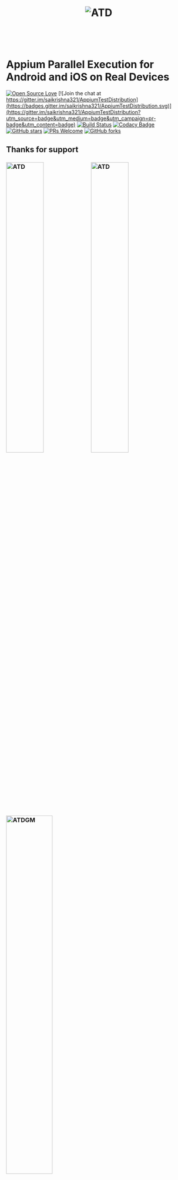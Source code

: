 <h1 align="center">
	<br>
	<img src="image/ATD-Logo1.png" alt="ATD">
	<br>
	<br>
	<br>
</h1>

# Appium Parallel Execution for Android and iOS on Real Devices
[![Open Source Love](https://badges.frapsoft.com/os/v1/open-source.svg?v=103)](https://github.com/saikrishna321/AppiumTestDistribution)
[![Join the chat at https://gitter.im/saikrishna321/AppiumTestDistribution](https://badges.gitter.im/saikrishna321/AppiumTestDistribution.svg)](https://gitter.im/saikrishna321/AppiumTestDistribution?utm_source=badge&utm_medium=badge&utm_campaign=pr-badge&utm_content=badge)
[![Build Status](https://dev.azure.com/saikrishna321/ATD/_apis/build/status/AppiumTestDistribution.AppiumTestDistribution)](https://dev.azure.com/saikrishna321/ATD/_build/latest?definitionId=2)
[![Codacy Badge](https://api.codacy.com/project/badge/Grade/96c555bd567240999e89dba531fe9802)](https://www.codacy.com/app/saikrishna321/AppiumTestDistribution?utm_source=github.com&amp;utm_medium=referral&amp;utm_content=saikrishna321/AppiumTestDistribution&amp;utm_campaign=Badge_Grade)
[![GitHub stars](https://img.shields.io/github/stars/saikrishna321/AppiumTestDistribution.svg?style=flat)](https://github.com/saikrishna321/AppiumTestDistribution/stargazers)
[ ![PRs Welcome](https://img.shields.io/badge/PRs-Welcome-brightgreen.svg?style=flat )](https://github.com/saikrishna321/AppiumTestDistribution/pulls)
[![GitHub forks](https://img.shields.io/github/forks/saikrishna321/AppiumTestDistribution.svg?style=social&label=Fork)](https://github.com/kirankalyan5/AppiumTestDistribution/network)

## Thanks for support 
<h3>
	<a href= "https://saucelabs.com"><img src="image/Powered by Sauce Labs badges red.svg" alt="ATD" width="45%" align="top"></a>
	<a href= "https://www.browserstack.com"><img src="https://p14.zdusercontent.com/attachment/1015988/j4BFTOujCnXKj0HBcxYt78Bc7?token=eyJhbGciOiJkaXIiLCJlbmMiOiJBMTI4Q0JDLUhTMjU2In0..LGh31Nv7MQwbhepdV4ZYCA.6tyNmOnWvHjz6iZFtQg3kTj6-CLsKxtdWtOOYxHzOcEuxM-DBMOi4XWJKiSo6M70a9M3eOSK4zkbUAx9Zk7n0W-D6SWMbdCdwBn2bzu6J9JzdQ_LReqAVdpU_5jSNQti4zOPST__hShBNvipQPYVbNl5OMukCQJvB9pnLEm_KXZDmUxWdsvaNJWVpUzV_k1QZn6Bgle-xKkhQoIQMLVEwmed_j0uhoGAKVS4iv3NBEeBmcJfyW8f3XmIk-BRFJBKWWhV6AenD3svBL0LmhMFojX0JvA7CbNx0h9s99qY8J4.jss6MlHMDhpeBbQYvDzjqw" alt="ATD" width="45%" align="top"></a>
</h3><h3 align="left">
	<a href= "https://www.genymotion.com/"><img src="image/genymotion.png" alt="ATDGM" width="50%"></a>
</h3>

Add the below dependencies in your pom.xml (Master)

```
<dependency>
    <groupId>com.github.AppiumTestDistribution</groupId>
    <artifactId>AppiumTestDistribution</artifactId>
    <version>latest_commit</version>
</dependency>
```

```
<repositories>
        <repository>
            <id>jitpack.io</id>
            <url>https://jitpack.io</url>
        </repository>
</repositories>
```

## [Maven Release Version](https://search.maven.org/artifact/com.github.saikrishna321/AppiumTestDistribution)

   ```
    <dependency>
      <groupId>com.github.saikrishna321</groupId>
      <artifactId>AppiumTestDistribution</artifactId>
      <version>12.0.3</version>
    </dependency>
   ```

## [Prerequisites](https://github.com/saikrishna321/AppiumTestDistribution/wiki/Prerequisites)

## ReportPortal 
    Add LISTENERS=com.epam.reportportal.testng.ReportPortalTestNGListener to config.properties to send data to report portal.
### Sample Tests
 Clone the project (https://github.com/saikrishna321/PageObjectPatternAppium)
 If your application is cross-platform and you end up  building a PageObjectPattern Framework. Then you can also run those tests across Android and iOS devices connected to the same Mac OSX Host.
 
 (e.g. If you have 3 Android and 3 iOS devices connected to the same machine, you will be able to execute these test parallel on both platforms)

## [Configure-tests-for-TestNG](https://github.com/saikrishna321/AppiumTestDistribution/wiki/Configure-tests-for-TestNG)

## [Configure-tests-for-Cucumber](https://github.com/saikrishna321/AppiumTestDistribution/wiki/Configure-test-for-Cucumber)

## [Configure-tests-for-Sauce](https://github.com/AppiumTestDistribution/AppiumTestDistribution/wiki/Configure-test-for-Cloud-Sauce)

## [Configure-tests-for-Browserstack](https://github.com/AppiumTestDistribution/AppiumTestDistribution/wiki/Configure-test-for-BrowserStack-cloud)

## [Configure-tests-for-GenyMotionCloud](https://github.com/AppiumTestDistribution/AppiumTestDistribution/wiki/Configure-test-for-Genymotion-cloud)

## [Customize Tests](https://github.com/saikrishna321/AppiumTestDistribution/wiki/Customize-Tests)

## [Configure-tests-for-HeadSpin](caps/headspin_capabilities.json)

No changes required. `Platform='android' CONFIG_FILE='./configs/headspin_config.properties' mvn clean -Dtest=Runner test`

## [Tips](https://github.com/saikrishna321/AppiumTestDistribution/wiki/Tips)

## Video log Prerequisites
* Install flick
    * ```$ gem install flick```

* Install ffmpeg. [OSX](https://trac.ffmpeg.org/wiki/CompilationGuide/MacOSX)
	* ```$ brew update```
	* ```$ brew install ffmpeg```
* Install mp4box. [OSX](http://hunterford.me/compiling-mp4box-on-mac-os-x/)
	* ```$ brew install mp4box```
* Install ffmpeg. [windows]( https://ffmpeg.org/download.html#build-windows)
* Install mp4box. [windows] (https://gpac.wp.mines-telecom.fr/downloads/)

## Runner
    Videos will be logged for failure tests
    VIDEO_LOGS="true" mvn clean -Dtest=Runner test 

## Credits
Thanks to
* [@thote](https://github.com/thote) and [@jaydeepc](https://github.com/jaydeepc) for the motivation.
* [@SrinivasanTarget](https://github.com/SrinivasanTarget) for contributing on iOS parallel.
* [@anandbagmar](https://github.com/anandbagmar) for fixing cucumber support.

### Reports

Your should see report file generated as ExtentReport.html under the target folder.

### Parallel Run
[![ScreenShot](image/run.png)](https://www.youtube.com/watch?v=X2OaLAqikMI&t=57s)


## FAQ
**Q. Can I automate application which I already have installed/ downloaded from App store?**

A. With XCUITest framework, that is available from ios version 9.3, it's possible to execute Native (WebViews content would not be reachable) application using it's bundle id.

In order to get information about bundle id of pre-installed application:
* connect device with application installed;
* run ideviceinstaller -l or ideviceinstaller -l -u {udid of the device} in case if more then one device connected to the host;
* in the list - find name of the application followed by its bundle id.

After that, instead of `app` capability `bundleId` should be used with application's bundle id as a value.
Since Appium still needs WDA to be built and deployed on the real device - valid certificate and provisioning profile will be needed. More information could be found [here](https://github.com/imurchie/appium-xcuitest-driver/blob/isaac-rs/docs/real-device-config.md)

In case if test need to interact with WebViews and/or ios version has no support of XCUITest - Appium would need instruments application which is in debug mode, it will not work with any application which is not in debug mode. Read more about it [here](https://discuss.appium.io/t/appium-ios-app-testing/105/8)

**Q. Is this framework supports to run multiple IOS simulators?**

A. Yes, Currently Appium does support multiple simulators with latest 1.6.6.beta with Xcode9-beta.

**Q. Unable to instruments application or instruments crashed on start up?**

A. Below are few possible causes
* (app/ipa) is not on debug mode.
* (app) targeted to simulator will not work with real device and vice versa
* Check device's developer option in settings.

**Q. Unable to install application during automation?**

A. A quick solution would try to install the application using "ideviceinstaller -i ipa_name", if that does not work, check app is built with the valid provisioning profile.

**Q. Can I run tests on iOS app for which I have source code**(e.g:"[Wordpress](https://github.com/wordpress-mobile/WordPress-iOS.git)") **on real devices?**

A. Yes, with a Valid provisioning profile this app can be installed on your device.
(Note: The application must be signed with a valid developer certificate and your device should be added to the provisioning profile)


## Organizations :blue_heart:

ThoughtWorks             |  CeX                      |  Travelstart
:-------------------------:|:-------------------------:|:-------------------------:
[![ThoughtWorks](https://static1.squarespace.com/static/5914a98815cf7d683358255d/t/5914b14d17bffc60d36cf2a7/1494531166569/)](https://www.thoughtworks.com)  |  [![Cex](https://in.webuy.com/images/logos/CeX_Logo_Rich_black_RGB-01.png)](https://in.webuy.com/)  |  [![Travelstart](https://encrypted-tbn0.gstatic.com/images?q=tbn:ANd9GcRahsNjFIF2pQGOxKoinf4Au1gGjyMUQEArL8Mv_gyCl1Aaxuu-)](http://www.travelstart.com/)

Jio India             |  M800 | Reward Gateway
:-:|:-:|:-:
[![Jio](http://images.indianexpress.com/2016/07/reliancejio_newlogo_1.jpg)](https://www.jio.com/)  |  [![M800](https://i.stack.imgur.com/nY9CC.jpg)](http://www.m800.com/) | [![Reward](http://www.greathillpartners.com/wp-content/uploads/2016/01/reward-gateway-logo-horizontal-tagline-on-white-1.png)](https://www.rewardgateway.com/)

dahmakan|
:-------------------------:|
[<img src='https://s2-cdn.greenhouse.io/external_greenhouse_job_boards/logos/400/066/300/original/dahmakan-og-logo.jpg?1519124252' width='300' height='150'/>](https://www.dahmakan.com/)
## License

![GNU Public License version 3.0](http://www.gnu.org/graphics/gplv3-127x51.png)
AppiumTestDistribution is released under [GNU Public License version 3.0](http://www.gnu.org/licenses/gpl-3.0.txt)

